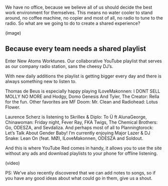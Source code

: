We have no office, because we believe all of us should decide the best work environment for themselves. This means no water cooler to stand around, no coffee machine, no copier and most of all, no radio to tune to the radio. So what are we going to do to create a shared experience?

(image)

## Because every team needs a shared playlist

Enter New Atoms Worktunes. Our collaborative YouTube playlist that serves as our company radio station, sans the cheesy DJ’s.

With new daily additions the playlist is getting bigger every day and there is always something new to listen to.

Thomas de Beus is especially happy playing ILoveMakonnen: I DONT SELL MOLLY NO MORE and Hodgy, Domo Genesis And Tyler, The Creator: Rella for the fun. Other favorites are MF Doom: Mr. Clean and Radiohead: Lotus Flower.

Laurence Scherz is listening to Skrillex & Diplo: To Ü ft AlunaGeorge, Chinawoman: Friday night, Fever Ray, FKA Twigs, The Chemical Brothers: Go, ODESZA, and Sevdaliza. And perhaps most of all to Planningtorock: Let’s Talk About Gender Baby!
I’m currently enjoying Major Lazer & DJ Snake: Lean On (feat. MØ), ILoveMakonnen, ODESZA and Soldout.

And this is where YouTube Red comes in handy, it allows you to use the site without any ads and download playlists to your phone for offline listening.

(video)

PS: We’ve also recently discovered that we can add notes to songs, so if you have any good ideas about what could go in them, give us a shout.
